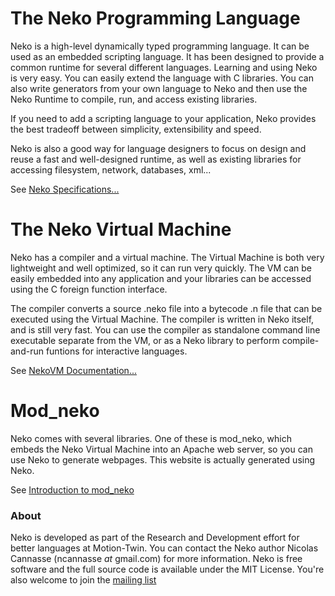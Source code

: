 <div class="col-3">
<h1>The Neko Programming Language</h1>

Neko is a high-level dynamically typed programming language. It can be used as an embedded scripting language. It has been designed to provide a common runtime for several different languages. Learning and using Neko is very easy. You can easily extend the language with C libraries. You can also write generators from your own language to Neko and then use the Neko Runtime to compile, run, and access existing libraries.

If you need to add a scripting language to your application, Neko provides the best tradeoff between simplicity, extensibility and speed.

Neko is also a good way for language designers to focus on design and reuse a fast and well-designed runtime, as well as existing libraries for accessing filesystem, network, databases, xml...

See <a href="/specs">Neko Specifications...</a>

</div><div class="col-3">

<h1>The Neko Virtual Machine</h1>

Neko has a compiler and a virtual machine. The Virtual Machine is both very lightweight and well optimized, so it can run very quickly. The VM can be easily embedded into any application and your libraries can be accessed using the C foreign function interface.

The compiler converts a source .neko file into a bytecode .n file that can be executed using the Virtual Machine. The compiler is written in Neko itself, and is still very fast. You can use the compiler as standalone command line executable separate from the VM, or as a Neko library to perform compile-and-run funtions for interactive languages.

See <a href="/doc/vm">NekoVM Documentation...</a>

</div><div class="col-3">
<h1>Mod_neko</h1>

Neko comes with several libraries. One of these is mod_neko, which embeds the Neko Virtual Machine into an Apache web server, so you can use Neko to generate webpages. This website is actually generated using Neko.

See <a href="/doc/mod_neko">Introduction to mod_neko</a>

</div>

<h3>About</h3>

Neko is developed as part of the Research and Development effort for better languages at Motion-Twin. You can contact the Neko author Nicolas Cannasse (ncannasse _at_ gmail.com) for more information. Neko is free software and the full source code is available under the MIT License. You're also welcome to join the <a href="/ml">mailing list</a>
